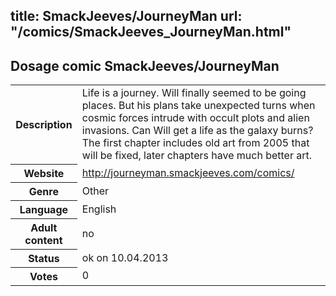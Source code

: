 title: SmackJeeves/JourneyMan
url: "/comics/SmackJeeves_JourneyMan.html"
---
Dosage comic SmackJeeves/JourneyMan
-----------------------------------------

<table class="comicinfo">
<tr>
<th>Description</th><td>Life is a journey. Will finally seemed to be going places. But his plans take unexpected turns when cosmic forces intrude with occult plots and alien invasions. Can Will get a life as the galaxy burns? The first chapter includes old art from 2005 that will be fixed, later chapters have much better art.</td>
</tr>
<tr>
<th>Website</th><td><a href="http://journeyman.smackjeeves.com/comics/">http://journeyman.smackjeeves.com/comics/</a></td>
</tr>
<tr>
<th>Genre</th><td>Other</td>
</tr>
<tr>
<th>Language</th><td>English</td>
</tr>
<tr>
<th>Adult content</th><td>no</td>
</tr>
<tr>
<th>Status</th><td>ok on 10.04.2013</td>
</tr>
<tr>
<th>Votes</th><td>0</div></td>
</tr>
</table>
